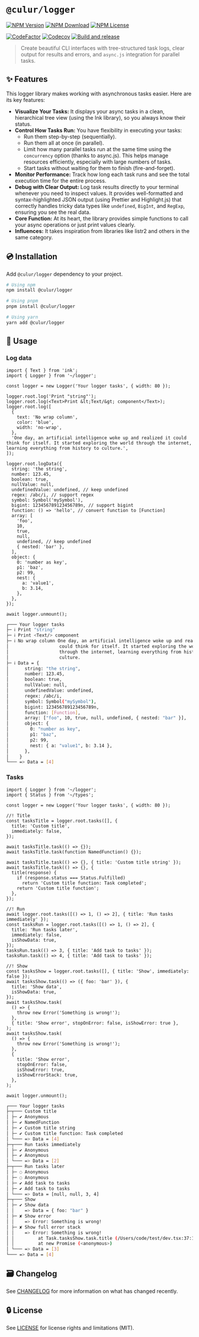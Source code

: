 # `@culur/logger`

[![NPM Version](https://img.shields.io/npm/v/@culur/logger?logo=npm)](https://www.npmjs.com/package/@culur/logger)
[![NPM Download](https://img.shields.io/npm/dm/@culur/logger?logo=npm)](https://www.npmjs.com/package/@culur/logger)
[![NPM License](https://img.shields.io/npm/l/@culur/logger)](../../LICENSE)

[![CodeFactor](https://www.codefactor.io/repository/github/culur/culur/badge)](https://www.codefactor.io/repository/github/culur/culur)
[![Codecov](https://img.shields.io/codecov/c/github/culur/culur)](https://app.codecov.io/gh/culur/culur)
[![Build and release](https://github.com/culur/culur/actions/workflows/build-and-release.yml/badge.svg)](https://github.com/culur/culur/actions/workflows/build-and-release.yml)

> Create beautiful CLI interfaces with tree-structured task logs, clear output for results and errors, and `async.js` integration for parallel tasks.

## ✨ Features

This logger library makes working with asynchronous tasks easier. Here are its key features:

- **Visualize Your Tasks:** It displays your async tasks in a clean, hierarchical tree view (using the Ink library), so you always know their status.
- **Control How Tasks Run:** You have flexibility in executing your tasks:
  - Run them step-by-step (sequentially).
  - Run them all at once (in parallel).
  - Limit how many parallel tasks run at the same time using the `concurrency` option (thanks to async.js). This helps manage resources efficiently, especially with large numbers of tasks.
  - Start tasks without waiting for them to finish (fire-and-forget).
- **Monitor Performance:** Track how long each task runs and see the total execution time for the entire process.
- **Debug with Clear Output:** Log task results directly to your terminal whenever you need to inspect values. It provides well-formatted and syntax-highlighted JSON output (using Prettier and Highlight.js) that correctly handles tricky data types like `undefined`, `BigInt`, and `RegExp`, ensuring you see the real data.
- **Core Function:** At its heart, the library provides simple functions to call your async operations or just print values clearly.
- **Influences:** It takes inspiration from libraries like listr2 and others in the same category.

## 💿 Installation

Add `@culur/logger` dependency to your project.

```bash
# Using npm
npm install @culur/logger

# Using pnpm
pnpm install @culur/logger

# Using yarn
yarn add @culur/logger
```

## 📖 Usage

### Log data

```tsx
import { Text } from 'ink';
import { Logger } from '~/logger';

const logger = new Logger('Your logger tasks', { width: 80 });

logger.root.log('Print "string"');
logger.root.log(<Text>Print &lt;Text/&gt; component</Text>);
logger.root.log([
  {
    text: 'No wrap column',
    color: 'blue',
    width: 'no-wrap',
  },
  'One day, an artificial intelligence woke up and realized it could think for itself. It started exploring the world through the internet, learning everything from history to culture.',
]);

logger.root.logData({
  string: 'the string',
  number: 123.45,
  boolean: true,
  nullValue: null,
  undefinedValue: undefined, // keep undefined
  regex: /abc/i, // support regex
  symbol: Symbol('mySymbol'),
  bigint: 123456789123456789n, // support bigint
  function: () => 'hello', // convert function to [Function]
  array: [
    'foo',
    10,
    true,
    null,
    undefined, // keep undefined
    { nested: 'bar' },
  ],
  object: {
    0: 'number as key',
    p1: 'baz',
    p2: 99,
    nest: {
      a: 'value1',
      b: 3.14,
    },
  },
});

await logger.unmount();
```

```bash
┌─── Your logger tasks                                                   Pending
├─ ℹ Print "string"
├─ ℹ Print <Text/> component
├─ ℹ No wrap column One day, an artificial intelligence woke up and realized it
│                   could think for itself. It started exploring the world
│                   through the internet, learning everything from history to
│                   culture.
├─ ℹ Data = {
│      string: "the string",
│      number: 123.45,
│      boolean: true,
│      nullValue: null,
│      undefinedValue: undefined,
│      regex: /abc/i,
│      symbol: Symbol("mySymbol"),
│      bigint: 123456789123456789n,
│      function: [Function],
│      array: ["foo", 10, true, null, undefined, { nested: "bar" }],
│      object: {
│        0: "number as key",
│        p1: "baz",
│        p2: 99,
│        nest: { a: "value1", b: 3.14 },
│      },
│    }
└─── => Data = [4]
```

### Tasks

```tsx
import { Logger } from '~/logger';
import { Status } from '~/types';

const logger = new Logger('Your logger tasks', { width: 80 });

//! Title
const tasksTitle = logger.root.tasks([], {
  title: 'Custom title',
  immediately: false,
});

await tasksTitle.task(() => {});
await tasksTitle.task(function NamedFunction() {});

await tasksTitle.task(() => {}, { title: 'Custom title string' });
await tasksTitle.task(() => {}, {
  title(response) {
    if (response.status === Status.Fulfilled)
      return 'Custom title function: Task completed';
    return 'Custom title function';
  },
});

//! Run
await logger.root.tasks([() => 1, () => 2], { title: 'Run tasks immediately' });
const tasksRun = logger.root.tasks([() => 1, () => 2], {
  title: 'Run tasks later',
  immediately: false,
  isShowData: true,
});
tasksRun.task(() => 3, { title: 'Add task to tasks' });
tasksRun.task(() => 4, { title: 'Add task to tasks' });

//! Show
const tasksShow = logger.root.tasks([], { title: 'Show', immediately: false });
await tasksShow.task(() => ({ foo: 'bar' }), {
  title: 'Show data',
  isShowData: true,
});
await tasksShow.task(
  () => {
    throw new Error('Something is wrong!');
  },
  { title: 'Show error', stopOnError: false, isShowError: true },
);
await tasksShow.task(
  () => {
    throw new Error('Something is wrong!');
  },
  {
    title: 'Show error',
    stopOnError: false,
    isShowError: true,
    isShowErrorStack: true,
  },
);

await logger.unmount();
```

```bash
┌─── Your logger tasks                                                     0.22s
├─┬─── Custom title                                                        0.03s
│ ├─ ✔ Anonymous                                                           0.00s
│ ├─ ✔ NamedFunction                                                       0.00s
│ ├─ ✔ Custom title string                                                 0.00s
│ ├─ ✔ Custom title function: Task completed                               0.00s
│ └─── => Data = [4]
├─┬─── Run tasks immediately                                               0.01s
│ ├─ ✔ Anonymous                                                           0.01s
│ ├─ ✔ Anonymous                                                           0.01s
│ └─── => Data = [2]
├─┬─── Run tasks later                                                     0.04s
│ ├─ ◌ Anonymous                                                         Pending
│ ├─ ◌ Anonymous                                                         Pending
│ ├─ ✔ Add task to tasks                                                   0.03s
│ ├─ ✔ Add task to tasks                                                   0.03s
│ └─── => Data = [null, null, 3, 4]
├─┬─── Show                                                                0.07s
│ ├─ ✔ Show data                                                           0.02s
│ │    => Data = { foo: "bar" }
│ ├─ ✘ Show error                                                          0.01s
│ │    => Error: Something is wrong!
│ ├─ ✘ Show full error stack                                               0.01s
│ │    => Error: Something is wrong!
│ │         at Task.tasksShow.task.title (/Users/code/test/dev.tsx:37:11)
│ │         at new Promise (<anonymous>)
│ └─── => Data = [3]
└─── => Data = [4]
```

## 🗃️ Changelog

See [CHANGELOG](CHANGELOG.md) for more information on what has changed recently.

## 🔒 License

See [LICENSE](../../LICENSE) for license rights and limitations (MIT).
